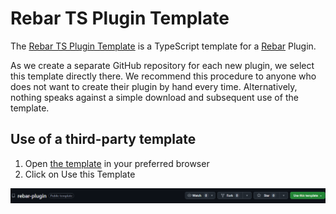 # Rebar TS Plugin Template

The [Rebar TS Plugin Template](https://github.com/richman-gaming-de/rebar-plugin) is a TypeScript template for a [Rebar](https://rebarv.com/) Plugin.

As we create a separate GitHub repository for each new plugin, we select this template directly there. We recommend this procedure to anyone who does not want to create their plugin by hand every time. Alternatively, nothing speaks against a simple download and subsequent use of the template.

## Use of a third-party template

1. Open [the template](https://github.com/richman-gaming-de/rebar-plugin) in your preferred browser
2. Click on Use this Template

![useTemplate.png](../assets/useTemplate.png)
